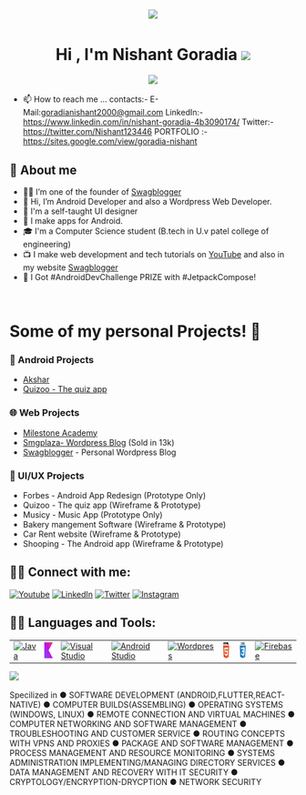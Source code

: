 <h1 align="center"> <center><img src="https://media.giphy.com/media/L1R1tvI9svkIWwpVYr/giphy.gif"></h1>

<h1 align="center">Hi , I'm Nishant Goradia <img src="https://media.giphy.com/media/hvRJCLFzcasrR4ia7z/giphy.gif" width="35"></h1>
<p align="center">
  <a href="https://github.com/DenverCoder1/readme-typing-svg"><img src="https://readme-typing-svg.herokuapp.com?lines=Competitive+Programmer;Android%20|%20Flutter%20|%20React.Native%20;Always%20learning%20new%20things&center=true&width=500&height=50"></a>
</p>

- 📫 How to reach me ...
      contacts:-    E-Mail:goradianishant2000@gmail.com
                    LinkedIn:- https://www.linkedin.com/in/nishant-goradia-4b3090174/ 
                    Twitter:- https://twitter.com/Nishant123446 
                    PORTFOLIO :- https://sites.google.com/view/goradia-nishant

## 📖 About me

- 👨‍💼 I’m one of the founder of [Swagblogger](https://swagblogger.com/)
- 👋 Hi, I’m Android Developer and also a Wordpress Web Developer.
- 🎨 I'm a self-taught UI designer
- 📱  I make apps for Android.
- 🎓 I'm a Computer Science student (B.tech in U.v patel college of engineering)
- 📺 I make web development and tech tutorials on [YouTube](https://www.youtube.com/channel/UCRh42d5zU_wPuWP8PjnFbWQ) and also in my website [Swagblogger](https://swagblogger.com/)
- 🎉 I Got #AndroidDevChallenge PRIZE with #JetpackCompose! 


<Br>
<h1>Some of my personal Projects! 🎨</h1>
    
### 📱 Android Projects <Br>
   * [Akshar](https://play.google.com/store/apps/details?id=com.akshar.app&hl=en_IN&gl=US) <Br>
   * [Quizoo - The quiz app](https://github.com/jaypja99/Quizoo-The-quiz-app)<Br>

### 🌐 Web Projects <Br>
   * [Milestone Academy](https://www.themilestoneworld.com/) <Br>
   * [Smgplaza- Wordpress Blog](https://smgplaza.com/) (Sold in 13k)<Br>
   * [Swagblogger](https://swagblogger.com/) - Personal Wordpress Blog <Br>

### 👨 UI/UX Projects <Br>
   * Forbes - Android App Redesign (Prototype Only)<Br>
   * Quizoo - The quiz app (Wireframe & Prototype) <Br>
   * Musicy - Music App (Prototype Only)<br>
   * Bakery mangement Software (Wireframe & Prototype) <br>
   * Car Rent website (Wireframe & Prototype) <br>
   * Shooping - The Android app (Wireframe & Prototype) <Br>
    
## 🙋‍♂️ Connect with me:

<p align="left">
  <a href="https://www.youtube.com/channel/UCRh42d5zU_wPuWP8PjnFbWQ"><img alt="Youtube" title="Youtube" src="https://img.shields.io/badge/-YouTube-red?style=for-the-badge&logo=youtube&logoColor=white"/></a>
  <a href="https://www.linkedin.com/in/jay-patel-9j9j/"><img alt="LinkedIn" title="LinkedIn" src="https://img.shields.io/badge/-LinkedIn-0077B5?style=for-the-badge&logo=linkedin&logoColor=white"/></a>
  <a href="https://twitter.com/jaypja99"><img alt="Twitter" title="Twitter" src="https://img.shields.io/badge/-Twitter-1DA1F2?style=for-the-badge&logo=twitter&logoColor=white"/></a>
  <a href="https://www.instagram.com/jay.patel__2021/"><img alt="Instagram" title="Instagram" src="https://img.shields.io/badge/-Instagram-8a3ab9?style=for-the-badge&logo=instagram&logoColor=white"/></a>
</p>


## 👨‍💻 Languages and Tools:


<table>
    <tbody>
        <tr>
            <td><a href="#"><img alt="Java" title="Java" height="28px"
                        src="https://img.icons8.com/color/48/000000/java-coffee-cup-logo--v2.png" /></a></td>
            <td><a href="#"><img alt="Kotlin" title="Kotlin" height="28px"
                        src="https://raw.githubusercontent.com/github/explore/80688e429a7d4ef2fca1e82350fe8e3517d3494d/topics/kotlin/kotlin.png" /></a>
            <td><a href="#"><img alt="Visual Studio" title="Visual Studio Code" height="28px"
                        src="https://img.icons8.com/fluent/48/000000/visual-studio-code-2019.png" /></a></td>
            <td><a href="#"><img alt="Android Studio" title="Android Studio" height="28px"
                        src="https://i.imgur.com/6nJGNMN.png" /></a></td>
            <td><a href="#"><img alt="Wordpress" title="Wordpress" height="28px"
                        src="https://img.icons8.com/color/48/000000/wordpress.png" /></a></td>
            <td><a href="#"><img alt="HTML5" title="HTML5" height="28px"
                        src="https://raw.githubusercontent.com/github/explore/80688e429a7d4ef2fca1e82350fe8e3517d3494d/topics/html/html.png" /></a></td>
            <td><a href="#"><img alt="CSS3" title="CSS3" height="28px"
                        src="https://raw.githubusercontent.com/github/explore/80688e429a7d4ef2fca1e82350fe8e3517d3494d/topics/css/css.png" /></a>
            </td>
            <td><a href="#"><img alt="Firebase" title="Firebase" height="28px"
                        src="https://img.icons8.com/color/48/000000/firebase.png"" /></a>
            </td>
  </tr>
    </tbody>
</table>


[<img src="https://img.shields.io/badge/-Subscribe-red?style=for-the-badge&logo=youtube&logoColor=white"/>](https://www.youtube.com/channel/UCRh42d5zU_wPuWP8PjnFbWQ?sub_confirmation=1)

<!---

jaypja99/jaypja99 is a ✨ special ✨ repository because its `README.md` (this file) appears on your GitHub profile.
You can click the Preview link to take a look at your changes.
--->


Specilized in
● SOFTWARE DEVELOPMENT (ANDROID,FLUTTER,REACT-NATIVE)
● COMPUTER BUILDS(ASSEMBLING)
● OPERATING SYSTEMS (WINDOWS, LINUX)
● REMOTE CONNECTION AND VIRTUAL MACHINES
● COMPUTER NETWORKING AND SOFTWARE MANAGEMENT
● TROUBLESHOOTING AND CUSTOMER SERVICE
● ROUTING CONCEPTS WITH VPNS AND PROXIES
● PACKAGE AND SOFTWARE MANAGEMENT
● PROCESS MANAGEMENT AND RESOURCE MONITORING
● SYSTEMS ADMINISTRATION IMPLEMENTING/MANAGING DIRECTORY SERVICES
● DATA MANAGEMENT AND RECOVERY WITH IT SECURITY
● CRYPTOLOGY/ENCRYPTION-DRYCPTION
● NETWORK SECURITY
